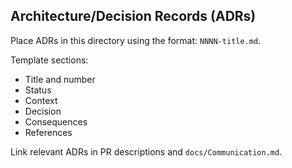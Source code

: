 ## Architecture/Decision Records (ADRs)

Place ADRs in this directory using the format: `NNNN-title.md`.

Template sections:
- Title and number
- Status
- Context
- Decision
- Consequences
- References

Link relevant ADRs in PR descriptions and `docs/Communication.md`.

